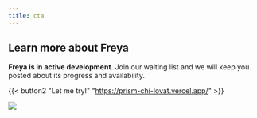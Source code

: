 ```yaml
---
title: cta
---
```

## Learn more about Freya

**Freya is in active development**. Join our waiting list and we will keep you posted about its progress and availability.

{{< button2 "Let me try!" "https://prism-chi-lovat.vercel.app/" >}}

![](/uploads/illustrations/cuate/server.svg)
